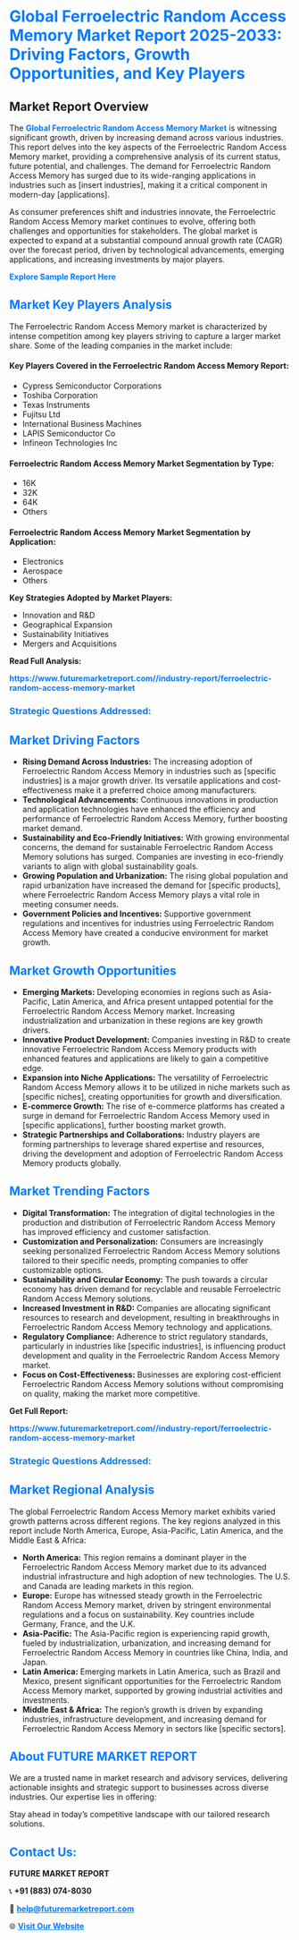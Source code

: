 <h1 style="color: #007BFF;">Global Ferroelectric Random Access Memory Market Report 2025-2033: Driving Factors, Growth Opportunities, and Key Players</h1>

<section id="overview">
<h2>Market Report Overview</h2>
<p>The <a href="https://www.futuremarketreport.com//industry-report/ferroelectric-random-access-memory-market" style="color: #007BFF; text-decoration: none;"><strong>Global Ferroelectric Random Access Memory Market</strong></a> is witnessing significant growth, driven by increasing demand across various industries. This report delves into the key aspects of the Ferroelectric Random Access Memory market, providing a comprehensive analysis of its current status, future potential, and challenges. The demand for Ferroelectric Random Access Memory has surged due to its wide-ranging applications in industries such as [insert industries], making it a critical component in modern-day [applications].</p>
<p>As consumer preferences shift and industries innovate, the Ferroelectric Random Access Memory market continues to evolve, offering both challenges and opportunities for stakeholders. The global market is expected to expand at a substantial compound annual growth rate (CAGR) over the forecast period, driven by technological advancements, emerging applications, and increasing investments by major players.</p>
</section>

<section id="overview">
<p><a href="https://www.futuremarketreport.com//request-sample/reportId=76179" style="color: #007BFF; text-decoration: none;"><strong>Explore Sample Report Here</strong></a></p>
</section>

<section id="key-players">
<h2 style="color: #007BFF;">Market Key Players Analysis</h2>
<p>The Ferroelectric Random Access Memory market is characterized by intense competition among key players striving to capture a larger market share. Some of the leading companies in the market include:</p>
<h4>Key Players Covered in the Ferroelectric Random Access Memory Report:</h4>
<ul><li>Cypress Semiconductor Corporations</li><li>Toshiba Corporation</li><li>Texas Instruments</li><li>Fujitsu Ltd</li><li>International Business Machines</li><li>LAPIS Semiconductor Co</li><li>Infineon Technologies Inc</li></ul>
<h4>Ferroelectric Random Access Memory Market Segmentation by Type:</h4>
<ul><li>16K</li><li>32K</li><li>64K</li><li>Others</li></ul>

<h4>Ferroelectric Random Access Memory Market Segmentation by Application:</h4>
<ul><li>Electronics</li><li>Aerospace</li><li>Others</li></ul>
<p><strong>Key Strategies Adopted by Market Players:</strong></p>
<ul>
<li>Innovation and R&D</li>
<li>Geographical Expansion</li>
<li>Sustainability Initiatives</li>
<li>Mergers and Acquisitions</li>
</ul>
</section>

<section>
<p><strong>Read Full Analysis: </strong></p><a href="https://www.futuremarketreport.com//industry-report/ferroelectric-random-access-memory-market" style="color: #007BFF; text-decoration: none;"><strong>https://www.futuremarketreport.com//industry-report/ferroelectric-random-access-memory-market</strong></a>
<h3 style="color: #007BFF;">Strategic Questions Addressed:</h3>
</section>

<section id="driving-factors">
<h2 style="color: #007BFF;">Market Driving Factors</h2>
<ul>
<li><strong>Rising Demand Across Industries:</strong> The increasing adoption of Ferroelectric Random Access Memory in industries such as [specific industries] is a major growth driver. Its versatile applications and cost-effectiveness make it a preferred choice among manufacturers.</li>
<li><strong>Technological Advancements:</strong> Continuous innovations in production and application technologies have enhanced the efficiency and performance of Ferroelectric Random Access Memory, further boosting market demand.</li>
<li><strong>Sustainability and Eco-Friendly Initiatives:</strong> With growing environmental concerns, the demand for sustainable Ferroelectric Random Access Memory solutions has surged. Companies are investing in eco-friendly variants to align with global sustainability goals.</li>
<li><strong>Growing Population and Urbanization:</strong> The rising global population and rapid urbanization have increased the demand for [specific products], where Ferroelectric Random Access Memory plays a vital role in meeting consumer needs.</li>
<li><strong>Government Policies and Incentives:</strong> Supportive government regulations and incentives for industries using Ferroelectric Random Access Memory have created a conducive environment for market growth.</li>
</ul>
</section>

<section id="growth-opportunities">
<h2 style="color: #007BFF;">Market Growth Opportunities</h2>
<ul>
<li><strong>Emerging Markets:</strong> Developing economies in regions such as Asia-Pacific, Latin America, and Africa present untapped potential for the Ferroelectric Random Access Memory market. Increasing industrialization and urbanization in these regions are key growth drivers.</li>
<li><strong>Innovative Product Development:</strong> Companies investing in R&D to create innovative Ferroelectric Random Access Memory products with enhanced features and applications are likely to gain a competitive edge.</li>
<li><strong>Expansion into Niche Applications:</strong> The versatility of Ferroelectric Random Access Memory allows it to be utilized in niche markets such as [specific niches], creating opportunities for growth and diversification.</li>
<li><strong>E-commerce Growth:</strong> The rise of e-commerce platforms has created a surge in demand for Ferroelectric Random Access Memory used in [specific applications], further boosting market growth.</li>
<li><strong>Strategic Partnerships and Collaborations:</strong> Industry players are forming partnerships to leverage shared expertise and resources, driving the development and adoption of Ferroelectric Random Access Memory products globally.</li>
</ul>
</section>

<section id="trending-factors">
<h2 style="color: #007BFF;">Market Trending Factors</h2>
<ul>
<li><strong>Digital Transformation:</strong> The integration of digital technologies in the production and distribution of Ferroelectric Random Access Memory has improved efficiency and customer satisfaction.</li>
<li><strong>Customization and Personalization:</strong> Consumers are increasingly seeking personalized Ferroelectric Random Access Memory solutions tailored to their specific needs, prompting companies to offer customizable options.</li>
<li><strong>Sustainability and Circular Economy:</strong> The push towards a circular economy has driven demand for recyclable and reusable Ferroelectric Random Access Memory solutions.</li>
<li><strong>Increased Investment in R&D:</strong> Companies are allocating significant resources to research and development, resulting in breakthroughs in Ferroelectric Random Access Memory technology and applications.</li>
<li><strong>Regulatory Compliance:</strong> Adherence to strict regulatory standards, particularly in industries like [specific industries], is influencing product development and quality in the Ferroelectric Random Access Memory market.</li>
<li><strong>Focus on Cost-Effectiveness:</strong> Businesses are exploring cost-efficient Ferroelectric Random Access Memory solutions without compromising on quality, making the market more competitive.</li>
</ul>
</section>

<section>
<p><strong>Get Full Report: </strong></p><a href="https://www.futuremarketreport.com//industry-report/ferroelectric-random-access-memory-market" style="color: #007BFF; text-decoration: none;"><strong>https://www.futuremarketreport.com//industry-report/ferroelectric-random-access-memory-market</strong></a>
<h3 style="color: #007BFF;">Strategic Questions Addressed:</h3>
</section>


<section id="regional-analysis">
<h2 style="color: #007BFF;">Market Regional Analysis</h2>
<p>The global Ferroelectric Random Access Memory market exhibits varied growth patterns across different regions. The key regions analyzed in this report include North America, Europe, Asia-Pacific, Latin America, and the Middle East & Africa:</p>
<ul>
<li><strong>North America:</strong> This region remains a dominant player in the Ferroelectric Random Access Memory market due to its advanced industrial infrastructure and high adoption of new technologies. The U.S. and Canada are leading markets in this region.</li>
<li><strong>Europe:</strong> Europe has witnessed steady growth in the Ferroelectric Random Access Memory market, driven by stringent environmental regulations and a focus on sustainability. Key countries include Germany, France, and the U.K.</li>
<li><strong>Asia-Pacific:</strong> The Asia-Pacific region is experiencing rapid growth, fueled by industrialization, urbanization, and increasing demand for Ferroelectric Random Access Memory in countries like China, India, and Japan.</li>
<li><strong>Latin America:</strong> Emerging markets in Latin America, such as Brazil and Mexico, present significant opportunities for the Ferroelectric Random Access Memory market, supported by growing industrial activities and investments.</li>
<li><strong>Middle East & Africa:</strong> The region’s growth is driven by expanding industries, infrastructure development, and increasing demand for Ferroelectric Random Access Memory in sectors like [specific sectors].</li>
</ul>
</section>

<footer>
<h2 style="color: #007BFF;">About FUTURE MARKET REPORT</h2>
<p>We are a trusted name in market research and advisory services, delivering actionable insights and strategic support to businesses across diverse industries. Our expertise lies in offering:</p>

<p>Stay ahead in today’s competitive landscape with our tailored research solutions.</p>

<h2 style="color: #007BFF;">Contact Us:</h2>
<p><strong>FUTURE MARKET REPORT</strong></p>
<p>📞 <strong>+91 (883) 074-8030</strong></p>
<p>📧 <strong><a href="mailto:help@futuremarketreport.com" style="color: #007BFF;">help@futuremarketreport.com</a></strong></p>
<p>🌐 <strong><a href="https://www.futuremarketreport.com/" style="color: #007BFF;">Visit Our Website</a></strong></p>
</footer>